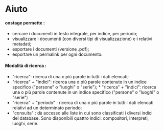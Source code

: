 # Aiuto
#### onstage permette :

* cercare i documenti in testo integrale, per indice, per periodo;
* visualizzare i documenti (con diversi tipi di visualizzazione) e i relativi metadati;
* esportare i documenti (versione .pdf);
* esportare un permalink per ogni documento.

#### Modalità di ricerca :

* "ricerca": ricerca di una o più parole in tutti i dati elencati;
* "ricerca" + "indici": ricerca una o più parole contenute in un indice specifico ("persone" o "luoghi" o "serie"); * "ricerca" + "indici": ricerca una o più parole contenute in un indice specifico ("persone" o "luoghi" o "serie")
* "ricerca" + "periodo" : ricerca di una o più parole in tutti i dati elencati relativi ad un determinato periodo;
* "consulta" : dà accesso alle liste in cui sono classificati i diversi indici del database. Sono disponibili quattro indici: compositori, interpreti, luoghi, serie.
